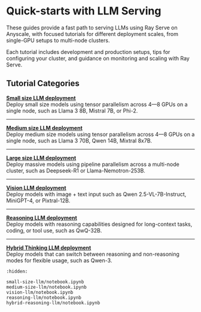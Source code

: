 # Quick-starts with LLM Serving

These guides provide a fast path to serving LLMs using Ray Serve on Anyscale, with focused tutorials for different deployment scales, from single-GPU setups to multi-node clusters.

Each tutorial includes development and production setups, tips for configuring your cluster, and guidance on monitoring and scaling with Ray Serve.

## Tutorial Categories

**[Small size LLM deployment](https://github.com/ray-project/ray/tree/master/doc/source/ray-overview/examples/deployment-serve-llm/notebooks/small-size-llm.ipynb)**  
Deploy small size models using tensor parallelism across 4—8 GPUs on a single node, such as Llama 3 8B, Mistral 7B, or Phi-2.  

---

**[Medium size LLM deployment](https://github.com/ray-project/ray/tree/master/doc/source/ray-overview/examples/deployment-serve-llm/notebooks/medium-size-llm.ipynb)**  
Deploy medium size models using tensor parallelism across 4—8 GPUs on a single node, such as Llama 3 70B, Qwen 14B, Mixtral 8x7B.  

---

**[Large size LLM deployment](#)**  
Deploy massive models using pipeline parallelism across a multi-node cluster, such as Deepseek-R1 or Llama-Nemotron-253B.  

---

**[Vision LLM deployment](https://github.com/ray-project/ray/tree/master/doc/source/ray-overview/examples/deployment-serve-llm/notebooks/vision-llm.ipynb)**  
Deploy models with image + text input such as Qwen 2.5-VL-7B-Instruct, MiniGPT-4, or Pixtral-12B.  

---

**[Reasoning LLM deployment](https://github.com/ray-project/ray/tree/master/doc/source/ray-overview/examples/deployment-serve-llm/notebooks/reasoning-llm.ipynb)**  
Deploy models with reasoning capabilities designed for long-context tasks, coding, or tool use, such as QwQ-32B.  

---

**[Hybrid Thinking LLM deployment](https://github.com/ray-project/ray/tree/master/doc/source/ray-overview/examples/deployment-serve-llm/notebooks/hybrid-reasoning-llm.ipynb)**  
Deploy models that can switch between reasoning and non-reasoning modes for flexible usage, such as Qwen-3.

```{toctree}
:hidden:

small-size-llm/notebook.ipynb
medium-size-llm/notebook.ipynb
vision-llm/notebook.ipynb
reasoning-llm/notebook.ipynb
hybrid-reasoning-llm/notebook.ipynb
```


